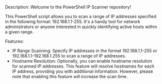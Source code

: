 Description:
Welcome to the PowerShell IP Scanner repository!

This PowerShell script allows you to scan a range of IP addresses specified in the following format: 192.168.1.1-255. It's a handy tool for network administrators or anyone interested in quickly identifying active hosts within a given range.

Features:

- IP Range Scanning: Specify IP addresses in the format 192.168.1.1-255 or 192.168.1.1-192.168.1.255 to scan a range of IP addresses.
- Hostname Resolution: Optionally, you can enable hostname resolution for scanned IP addresses. This feature will resolve hostnames for each IP address, providing you with additional information. However, please note that enabling this feature will increase the scan time.
